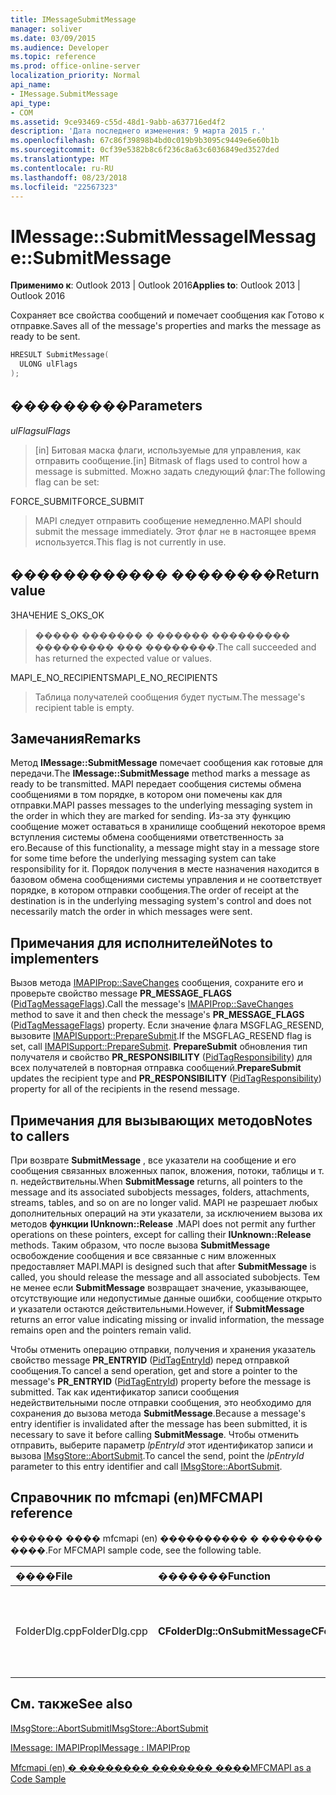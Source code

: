 ```yaml
---
title: IMessageSubmitMessage
manager: soliver
ms.date: 03/09/2015
ms.audience: Developer
ms.topic: reference
ms.prod: office-online-server
localization_priority: Normal
api_name:
- IMessage.SubmitMessage
api_type:
- COM
ms.assetid: 9ce93469-c55d-48d1-9abb-a637716ed4f2
description: 'Дата последнего изменения: 9 марта 2015 г.'
ms.openlocfilehash: 67c86f39898b4bd0c019b9b3095c9449e6e60b1b
ms.sourcegitcommit: 0cf39e5382b8c6f236c8a63c6036849ed3527ded
ms.translationtype: MT
ms.contentlocale: ru-RU
ms.lasthandoff: 08/23/2018
ms.locfileid: "22567323"
---
```

# <a name="imessagesubmitmessage"></a><span data-ttu-id="41970-103">IMessage::SubmitMessage</span><span class="sxs-lookup"><span data-stu-id="41970-103">IMessage::SubmitMessage</span></span>

  
  
<span data-ttu-id="41970-104">**Применимо к**: Outlook 2013 | Outlook 2016</span><span class="sxs-lookup"><span data-stu-id="41970-104">**Applies to**: Outlook 2013 | Outlook 2016</span></span> 
  
<span data-ttu-id="41970-105">Сохраняет все свойства сообщений и помечает сообщения как Готово к отправке.</span><span class="sxs-lookup"><span data-stu-id="41970-105">Saves all of the message's properties and marks the message as ready to be sent.</span></span>
  
```cpp
HRESULT SubmitMessage(
  ULONG ulFlags
);
```

## <a name="parameters"></a><span data-ttu-id="41970-106">���������</span><span class="sxs-lookup"><span data-stu-id="41970-106">Parameters</span></span>

 <span data-ttu-id="41970-107">_ulFlags_</span><span class="sxs-lookup"><span data-stu-id="41970-107">_ulFlags_</span></span>
  
> <span data-ttu-id="41970-108">[in] Битовая маска флаги, используемые для управления, как отправить сообщение.</span><span class="sxs-lookup"><span data-stu-id="41970-108">[in] Bitmask of flags used to control how a message is submitted.</span></span> <span data-ttu-id="41970-109">Можно задать следующий флаг:</span><span class="sxs-lookup"><span data-stu-id="41970-109">The following flag can be set:</span></span>
    
<span data-ttu-id="41970-110">FORCE_SUBMIT</span><span class="sxs-lookup"><span data-stu-id="41970-110">FORCE_SUBMIT</span></span> 
  
> <span data-ttu-id="41970-111">MAPI следует отправить сообщение немедленно.</span><span class="sxs-lookup"><span data-stu-id="41970-111">MAPI should submit the message immediately.</span></span> <span data-ttu-id="41970-112">Этот флаг не в настоящее время используется.</span><span class="sxs-lookup"><span data-stu-id="41970-112">This flag is not currently in use.</span></span>
    
## <a name="return-value"></a><span data-ttu-id="41970-113">������������ ��������</span><span class="sxs-lookup"><span data-stu-id="41970-113">Return value</span></span>

<span data-ttu-id="41970-114">ЗНАЧЕНИЕ S_OK</span><span class="sxs-lookup"><span data-stu-id="41970-114">S_OK</span></span> 
  
> <span data-ttu-id="41970-115">����� ������� � ������ ��������� ��������� ��� ��������.</span><span class="sxs-lookup"><span data-stu-id="41970-115">The call succeeded and has returned the expected value or values.</span></span>
    
<span data-ttu-id="41970-116">MAPI_E_NO_RECIPIENTS</span><span class="sxs-lookup"><span data-stu-id="41970-116">MAPI_E_NO_RECIPIENTS</span></span> 
  
> <span data-ttu-id="41970-117">Таблица получателей сообщения будет пустым.</span><span class="sxs-lookup"><span data-stu-id="41970-117">The message's recipient table is empty.</span></span>
    
## <a name="remarks"></a><span data-ttu-id="41970-118">Замечания</span><span class="sxs-lookup"><span data-stu-id="41970-118">Remarks</span></span>

<span data-ttu-id="41970-119">Метод **IMessage::SubmitMessage** помечает сообщения как готовые для передачи.</span><span class="sxs-lookup"><span data-stu-id="41970-119">The **IMessage::SubmitMessage** method marks a message as ready to be transmitted.</span></span> <span data-ttu-id="41970-120">MAPI передает сообщения системы обмена сообщениями в том порядке, в котором они помечены как для отправки.</span><span class="sxs-lookup"><span data-stu-id="41970-120">MAPI passes messages to the underlying messaging system in the order in which they are marked for sending.</span></span> <span data-ttu-id="41970-121">Из-за эту функцию сообщение может оставаться в хранилище сообщений некоторое время вступления системы обмена сообщениями ответственность за его.</span><span class="sxs-lookup"><span data-stu-id="41970-121">Because of this functionality, a message might stay in a message store for some time before the underlying messaging system can take responsibility for it.</span></span> <span data-ttu-id="41970-122">Порядок получения в месте назначения находится в базовом обмена сообщениями системы управления и не соответствует порядке, в котором отправки сообщения.</span><span class="sxs-lookup"><span data-stu-id="41970-122">The order of receipt at the destination is in the underlying messaging system's control and does not necessarily match the order in which messages were sent.</span></span> 
  
## <a name="notes-to-implementers"></a><span data-ttu-id="41970-123">Примечания для исполнителей</span><span class="sxs-lookup"><span data-stu-id="41970-123">Notes to implementers</span></span>

<span data-ttu-id="41970-124">Вызов метода [IMAPIProp::SaveChanges](imapiprop-savechanges.md) сообщения, сохраните его и проверьте свойство message **PR_MESSAGE_FLAGS** ([PidTagMessageFlags](pidtagmessageflags-canonical-property.md)).</span><span class="sxs-lookup"><span data-stu-id="41970-124">Call the message's [IMAPIProp::SaveChanges](imapiprop-savechanges.md) method to save it and then check the message's **PR_MESSAGE_FLAGS** ([PidTagMessageFlags](pidtagmessageflags-canonical-property.md)) property.</span></span> <span data-ttu-id="41970-125">Если значение флага MSGFLAG_RESEND, вызовите [IMAPISupport::PrepareSubmit](imapisupport-preparesubmit.md).</span><span class="sxs-lookup"><span data-stu-id="41970-125">If the MSGFLAG_RESEND flag is set, call [IMAPISupport::PrepareSubmit](imapisupport-preparesubmit.md).</span></span> <span data-ttu-id="41970-126">**PrepareSubmit** обновления тип получателя и свойство **PR_RESPONSIBILITY** ([PidTagResponsibility](pidtagresponsibility-canonical-property.md)) для всех получателей в повторная отправка сообщений.</span><span class="sxs-lookup"><span data-stu-id="41970-126">**PrepareSubmit** updates the recipient type and **PR_RESPONSIBILITY** ([PidTagResponsibility](pidtagresponsibility-canonical-property.md)) property for all of the recipients in the resend message.</span></span>
  
## <a name="notes-to-callers"></a><span data-ttu-id="41970-127">Примечания для вызывающих методов</span><span class="sxs-lookup"><span data-stu-id="41970-127">Notes to callers</span></span>

<span data-ttu-id="41970-128">При возврате **SubmitMessage** , все указатели на сообщение и его сообщения связанных вложенных папок, вложения, потоки, таблицы и т. п. недействительны.</span><span class="sxs-lookup"><span data-stu-id="41970-128">When **SubmitMessage** returns, all pointers to the message and its associated subobjects messages, folders, attachments, streams, tables, and so on are no longer valid.</span></span> <span data-ttu-id="41970-129">MAPI не разрешает любых дополнительных операций на эти указатели, за исключением вызова их методов **функции IUnknown::Release** .</span><span class="sxs-lookup"><span data-stu-id="41970-129">MAPI does not permit any further operations on these pointers, except for calling their **IUnknown::Release** methods.</span></span> <span data-ttu-id="41970-130">Таким образом, что после вызова **SubmitMessage** освобождение сообщения и все связанные с ним вложенных предоставляет MAPI.</span><span class="sxs-lookup"><span data-stu-id="41970-130">MAPI is designed such that after **SubmitMessage** is called, you should release the message and all associated subobjects.</span></span> <span data-ttu-id="41970-131">Тем не менее если **SubmitMessage** возвращает значение, указывающее, отсутствующие или недопустимые данные ошибки, сообщение открыто и указатели остаются действительными.</span><span class="sxs-lookup"><span data-stu-id="41970-131">However, if **SubmitMessage** returns an error value indicating missing or invalid information, the message remains open and the pointers remain valid.</span></span> 
  
<span data-ttu-id="41970-132">Чтобы отменить операцию отправки, получения и хранения указатель свойство message **PR_ENTRYID** ([PidTagEntryId](pidtagentryid-canonical-property.md)) перед отправкой сообщения.</span><span class="sxs-lookup"><span data-stu-id="41970-132">To cancel a send operation, get and store a pointer to the message's **PR_ENTRYID** ([PidTagEntryId](pidtagentryid-canonical-property.md)) property before the message is submitted.</span></span> <span data-ttu-id="41970-133">Так как идентификатор записи сообщения недействительными после отправки сообщения, это необходимо для сохранения до вызова метода **SubmitMessage**.</span><span class="sxs-lookup"><span data-stu-id="41970-133">Because a message's entry identifier is invalidated after the message has been submitted, it is necessary to save it before calling **SubmitMessage**.</span></span> <span data-ttu-id="41970-134">Чтобы отменить отправить, выберите параметр _lpEntryId_ этот идентификатор записи и вызова [IMsgStore::AbortSubmit](imsgstore-abortsubmit.md).</span><span class="sxs-lookup"><span data-stu-id="41970-134">To cancel the send, point the  _lpEntryId_ parameter to this entry identifier and call [IMsgStore::AbortSubmit](imsgstore-abortsubmit.md).</span></span>
  
## <a name="mfcmapi-reference"></a><span data-ttu-id="41970-135">Справочник по mfcmapi (en)</span><span class="sxs-lookup"><span data-stu-id="41970-135">MFCMAPI reference</span></span>

<span data-ttu-id="41970-136">������ ���� mfcmapi (en) ���������� � ������� ����.</span><span class="sxs-lookup"><span data-stu-id="41970-136">For MFCMAPI sample code, see the following table.</span></span>
  
|<span data-ttu-id="41970-137">**����**</span><span class="sxs-lookup"><span data-stu-id="41970-137">**File**</span></span>|<span data-ttu-id="41970-138">**�������**</span><span class="sxs-lookup"><span data-stu-id="41970-138">**Function**</span></span>|<span data-ttu-id="41970-139">**�����������**</span><span class="sxs-lookup"><span data-stu-id="41970-139">**Comment**</span></span>|
|:-----|:-----|:-----|
|<span data-ttu-id="41970-140">FolderDlg.cpp</span><span class="sxs-lookup"><span data-stu-id="41970-140">FolderDlg.cpp</span></span>  <br/> |<span data-ttu-id="41970-141">**CFolderDlg::OnSubmitMessage**</span><span class="sxs-lookup"><span data-stu-id="41970-141">**CFolderDlg::OnSubmitMessage**</span></span> <br/> |<span data-ttu-id="41970-142">Mfcmapi (en) использует метод **IMessage::SubmitMessage** для отправки выбранного сообщения.</span><span class="sxs-lookup"><span data-stu-id="41970-142">MFCMAPI uses the **IMessage::SubmitMessage** method to submit the selected message.</span></span>  <br/> |
   
## <a name="see-also"></a><span data-ttu-id="41970-143">См. также</span><span class="sxs-lookup"><span data-stu-id="41970-143">See also</span></span>



[<span data-ttu-id="41970-144">IMsgStore::AbortSubmit</span><span class="sxs-lookup"><span data-stu-id="41970-144">IMsgStore::AbortSubmit</span></span>](imsgstore-abortsubmit.md)
  
[<span data-ttu-id="41970-145">IMessage: IMAPIProp</span><span class="sxs-lookup"><span data-stu-id="41970-145">IMessage : IMAPIProp</span></span>](imessageimapiprop.md)


[<span data-ttu-id="41970-146">Mfcmapi (en) � �������� ������� ����</span><span class="sxs-lookup"><span data-stu-id="41970-146">MFCMAPI as a Code Sample</span></span>](mfcmapi-as-a-code-sample.md)

